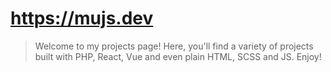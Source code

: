 # https://mujs.dev

> Welcome to my projects page! Here, you'll find a variety of projects built with PHP, React, Vue and even plain HTML, SCSS and JS. Enjoy!
